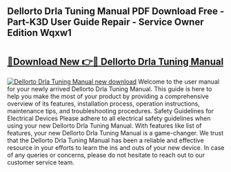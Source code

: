 ## Dellorto Drla Tuning Manual PDF Download Free - Part-K3D User Guide Repair - Service Owner Edition Wqxw1

# <h2><a href="http://bc1492.oget.top/?id=Dellorto+Drla+Tuning+Manual">🔗Download New 👉🔴 Dellorto Drla Tuning Manual</a></h2>

[![Dellorto Drla Tuning Manual new download](https://i.imgur.com/5g1atiW.png)](http://bc1492.oget.top/?id=Dellorto+Drla+Tuning+Manual)
Welcome to the user manual for your newly arrived Dellorto Drla Tuning Manual. This guide is here to help you make the most of your product by providing a comprehensive overview of its features, installation process, operation instructions, maintenance tips, and troubleshooting procedures. Safety Guidelines for Electrical Devices Please adhere to all electrical safety guidelines when using your new Dellorto Drla Tuning Manual. With features like list of features, your new Dellorto Drla Tuning Manual is a game-changer. We trust that the Dellorto Drla Tuning Manual has been a reliable and effective resource in your efforts to learn the ins and outs of your new device. In case of any queries or concerns, please do not hesitate to reach out to our customer service team.
